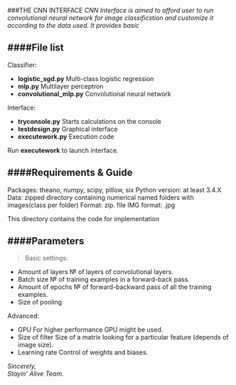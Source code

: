 ###THE CNN INTERFACE
*CNN Interface is aimed to afford user to run convolutional neural network for image 
classificstion and customize it according to the data used. It provides basic*

####File list
--------------------------------------------------------------------------------------------------------------------------
Classifier:
* **logistic_sgd.py**		Multi-class logistic regression
* **mlp.py**			Multilayer perceptron
* **convolutional_mlp.py**	Convolutional neural network

Interface:		
* **tryconsole.py**		Starts calculations on the console
* **testdesign.py** 	Graphical interface
* **executework.py**		Execution code

Run **executework** to launch interface.

####Requirements & Guide
--------------------------------------------------------------------------------------------------------------------------
Packages: theano, numpy, scipy, pillow, six
Python version: at least 3.4.X
Data: zipped directory containing numerical named folders with images(class per folder)
Format: zip. file
IMG format: .jpg


This directory contains the code for implementation



####Parameters
-------------------------------------------------------------------------------------------------------------------------
>Basic settings:
* Amount of layers	№ of layers of convolutional layers.
* Batch size		№ of training examples in a forward-back pass.
* Amount of epochs	№ of forward-backward pass of all the training examples.
* Size of pooling		
>

Advanced:
* GPU			For higher performance GPU might be used.
* Size of filter		Size of a matrix looking for a particular feature (depends of image size).
* Learning rate		Control of weights and biases.


*Sincerely,*<br />
*Stayin' Alive Team.*
